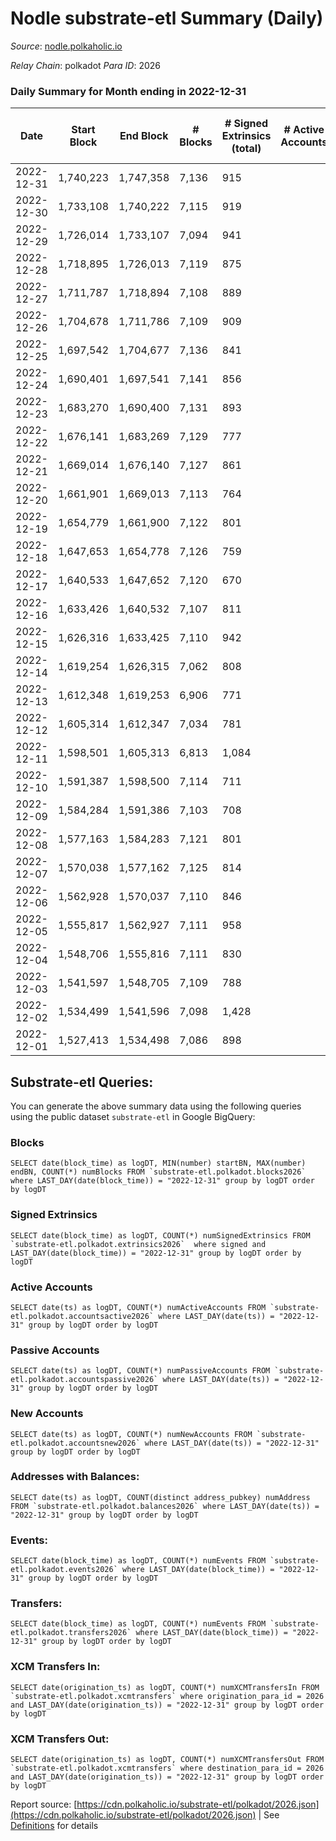 # Nodle substrate-etl Summary (Daily)

_Source_: [nodle.polkaholic.io](https://nodle.polkaholic.io)

*Relay Chain*: polkadot
*Para ID*: 2026



### Daily Summary for Month ending in 2022-12-31


| Date | Start Block | End Block | # Blocks | # Signed Extrinsics (total) | # Active Accounts | # Passive | # New | # Addresses with Balances | # Events | # Transfers | # XCM Transfers In | # XCM Transfers Out | Issues | 
| ---- | ----------- | --------- | -------- | --------------------------- | ----------------- | --------- | ----- | ------------------------- | -------- | ----------- | ------------------ | ------------------- | ------ |
| 2022-12-31 | 1,740,223 | 1,747,358 | 7,136 | 915 |  |  |  | 662,613 | 91,515 | 70,397  |   |   |  |
| 2022-12-30 | 1,733,108 | 1,740,222 | 7,115 | 919 |  |  |  | 662,178 | 80,942 | 59,852  |   |   |  |
| 2022-12-29 | 1,726,014 | 1,733,107 | 7,094 | 941 |  |  |  | 661,842 | 91,510 | 70,532  |   |   |  |
| 2022-12-28 | 1,718,895 | 1,726,013 | 7,119 | 875 |  |  |  | 661,480 | 91,736 | 70,903  |   |   |  |
| 2022-12-27 | 1,711,787 | 1,718,894 | 7,108 | 889 |  |  |  | 661,108 | 91,101 | 70,310  |   |   |  |
| 2022-12-26 | 1,704,678 | 1,711,786 | 7,109 | 909 |  |  |  | 660,733 | 87,517 | 66,469  |   |   |  |
| 2022-12-25 | 1,697,542 | 1,704,677 | 7,136 | 841 |  |  |  | 660,386 | 83,660 | 63,303  |   |   |  |
| 2022-12-24 | 1,690,401 | 1,697,541 | 7,141 | 856 |  |  |  |  | 87,378 | 66,696  |   |   |  |
| 2022-12-23 | 1,683,270 | 1,690,400 | 7,131 | 893 |  |  |  |  | 156,937 | 70,091  |   |   |  |
| 2022-12-22 | 1,676,141 | 1,683,269 | 7,129 | 777 |  |  |  |  | 91,362 | 71,636  |   |   |  |
| 2022-12-21 | 1,669,014 | 1,676,140 | 7,127 | 861 |  |  |  |  | 92,322 | 72,113  |   |   |  |
| 2022-12-20 | 1,661,901 | 1,669,013 | 7,113 | 764 |  |  |  |  | 92,329 | 72,846  |   |   |  |
| 2022-12-19 | 1,654,779 | 1,661,900 | 7,122 | 801 |  |  |  |  | 92,240 | 72,428  |   |   |  |
| 2022-12-18 | 1,647,653 | 1,654,778 | 7,126 | 759 |  |  |  |  | 89,272 | 69,840  |   |   |  |
| 2022-12-17 | 1,640,533 | 1,647,652 | 7,120 | 670 |  |  |  | 657,676 | 90,763 | 71,762  |   |   |  |
| 2022-12-16 | 1,633,426 | 1,640,532 | 7,107 | 811 |  |  |  | 657,310 | 94,667 | 74,868  |   |   |  |
| 2022-12-15 | 1,626,316 | 1,633,425 | 7,110 | 942 |  |  |  | 656,982 | 95,699 | 75,079  |   |   |  |
| 2022-12-14 | 1,619,254 | 1,626,315 | 7,062 | 808 |  |  |  |  | 94,579 | 74,854  |   |   |  |
| 2022-12-13 | 1,612,348 | 1,619,253 | 6,906 | 771 |  |  |  |  | 94,171 | 74,897  |   |   |  |
| 2022-12-12 | 1,605,314 | 1,612,347 | 7,034 | 781 |  |  |  |  | 93,411 | 73,908  |   |   |  |
| 2022-12-11 | 1,598,501 | 1,605,313 | 6,813 | 1,084 |  |  |  |  | 91,104 | 70,239  |   |   |  |
| 2022-12-10 | 1,591,387 | 1,598,500 | 7,114 | 711 |  |  |  |  | 90,425 | 71,211  |   |   |  |
| 2022-12-09 | 1,584,284 | 1,591,386 | 7,103 | 708 |  |  |  |  | 93,728 | 74,469  |   |   |  |
| 2022-12-08 | 1,577,163 | 1,584,283 | 7,121 | 801 |  |  |  |  | 94,719 | 74,808  |   |   |  |
| 2022-12-07 | 1,570,038 | 1,577,162 | 7,125 | 814 |  |  |  |  | 87,777 | 67,815  |   |   |  |
| 2022-12-06 | 1,562,928 | 1,570,037 | 7,110 | 846 |  |  |  |  | 95,083 | 74,998  |   |   |  |
| 2022-12-05 | 1,555,817 | 1,562,927 | 7,111 | 958 |  |  |  |  | 96,384 | 75,496  |   |   |  |
| 2022-12-04 | 1,548,706 | 1,555,816 | 7,111 | 830 |  |  |  |  | 91,887 | 71,876  |   |   |  |
| 2022-12-03 | 1,541,597 | 1,548,705 | 7,109 | 788 |  |  |  |  | 93,080 | 73,329  |   |   |  |
| 2022-12-02 | 1,534,499 | 1,541,596 | 7,098 | 1,428 |  |  |  |  | 99,848 | 76,159  |   |   |  |
| 2022-12-01 | 1,527,413 | 1,534,498 | 7,086 | 898 |  |  |  |  | 98,120 | 77,536  |   |   |  |

## Substrate-etl Queries:
You can generate the above summary data using the following queries using the public dataset `substrate-etl` in Google BigQuery:


### Blocks
```
SELECT date(block_time) as logDT, MIN(number) startBN, MAX(number) endBN, COUNT(*) numBlocks FROM `substrate-etl.polkadot.blocks2026`  where LAST_DAY(date(block_time)) = "2022-12-31" group by logDT order by logDT
```


### Signed Extrinsics
```
SELECT date(block_time) as logDT, COUNT(*) numSignedExtrinsics FROM `substrate-etl.polkadot.extrinsics2026`  where signed and LAST_DAY(date(block_time)) = "2022-12-31" group by logDT order by logDT
```


### Active Accounts
```
SELECT date(ts) as logDT, COUNT(*) numActiveAccounts FROM `substrate-etl.polkadot.accountsactive2026` where LAST_DAY(date(ts)) = "2022-12-31" group by logDT order by logDT
```


### Passive Accounts
```
SELECT date(ts) as logDT, COUNT(*) numPassiveAccounts FROM `substrate-etl.polkadot.accountspassive2026` where LAST_DAY(date(ts)) = "2022-12-31" group by logDT order by logDT
```


### New Accounts
```
SELECT date(ts) as logDT, COUNT(*) numNewAccounts FROM `substrate-etl.polkadot.accountsnew2026` where LAST_DAY(date(ts)) = "2022-12-31" group by logDT order by logDT
```


### Addresses with Balances:
```
SELECT date(ts) as logDT, COUNT(distinct address_pubkey) numAddress FROM `substrate-etl.polkadot.balances2026` where LAST_DAY(date(ts)) = "2022-12-31" group by logDT order by logDT
```


### Events:
```
SELECT date(block_time) as logDT, COUNT(*) numEvents FROM `substrate-etl.polkadot.events2026` where LAST_DAY(date(block_time)) = "2022-12-31" group by logDT order by logDT
```


### Transfers:
```
SELECT date(block_time) as logDT, COUNT(*) numEvents FROM `substrate-etl.polkadot.transfers2026` where LAST_DAY(date(block_time)) = "2022-12-31" group by logDT order by logDT
```


### XCM Transfers In:
```
SELECT date(origination_ts) as logDT, COUNT(*) numXCMTransfersIn FROM `substrate-etl.polkadot.xcmtransfers` where origination_para_id = 2026 and LAST_DAY(date(origination_ts)) = "2022-12-31" group by logDT order by logDT
```


### XCM Transfers Out:
```
SELECT date(origination_ts) as logDT, COUNT(*) numXCMTransfersOut FROM `substrate-etl.polkadot.xcmtransfers` where destination_para_id = 2026 and LAST_DAY(date(origination_ts)) = "2022-12-31" group by logDT order by logDT
```



Report source: [https://cdn.polkaholic.io/substrate-etl/polkadot/2026.json](https://cdn.polkaholic.io/substrate-etl/polkadot/2026.json) | See [Definitions](/DEFINITIONS.md) for details
